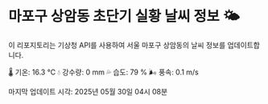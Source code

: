 
# 마포구 상암동 초단기 실황 날씨 정보 🌤️

이 리포지토리는 기상청 API를 사용하여 서울 마포구 상암동의 날씨 정보를 업데이트합니다. 

🌡️ 기온: 16.3 ℃
💧 강수량: 0 mm
💦 습도: 79 %
🌬️ 풍속: 0.1 m/s

마지막 업데이트 시각: 2025년 05월 30일 04시 08분    
